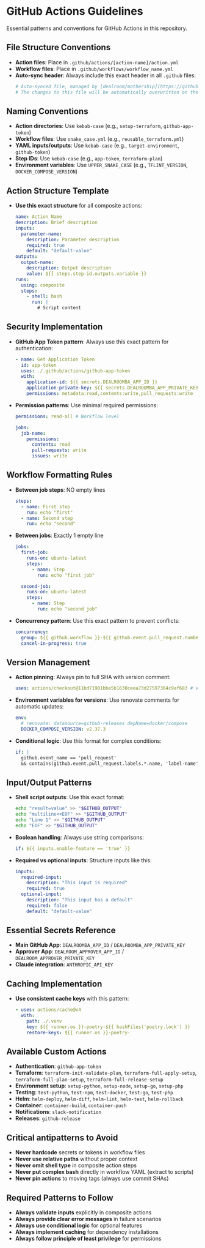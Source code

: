 # GitHub Actions Guidelines

Essential patterns and conventions for GitHub Actions in this repository.

## File Structure Conventions

- **Action files**: Place in `.github/actions/[action-name]/action.yml`
- **Workflow files**: Place in `.github/workflows/workflow_name.yml`
- **Auto-sync header**: Always include this exact header in all `.github` files:
  ```yaml
  # Auto-synced file, managed by [dealroom/mothership](https://github.com/dealroom/mothership)
  # The changes to this file will be automatically overwritten on the next sync. Do not edit by hand!
  ```

## Naming Conventions

- **Action directories**: Use `kebab-case` (e.g., `setup-terraform`, `github-app-token`)
- **Workflow files**: Use `snake_case.yml` (e.g., `reusable_terraform.yml`)
- **YAML inputs/outputs**: Use `kebab-case` (e.g., `target-environment`, `github-token`)
- **Step IDs**: Use `kebab-case` (e.g., `app-token`, `terraform-plan`)
- **Environment variables**: Use `UPPER_SNAKE_CASE` (e.g., `TFLINT_VERSION`, `DOCKER_COMPOSE_VERSION`)

## Action Structure Template

- **Use this exact structure** for all composite actions:
  ```yaml
  name: Action Name
  description: Brief description
  inputs:
    parameter-name:
      description: Parameter description
      required: true
      default: "default-value"
  outputs:
    output-name:
      description: Output description
      value: ${{ steps.step-id.outputs.variable }}
  runs:
    using: composite
    steps:
      - shell: bash
        run: |
          # Script content
  ```

## Security Implementation

- **GitHub App Token pattern**: Always use this exact pattern for authentication:

  ```yaml
  - name: Get Application Token
    id: app-token
    uses: ./.github/actions/github-app-token
    with:
      application-id: ${{ secrets.DEALROOMBA_APP_ID }}
      application-private-key: ${{ secrets.DEALROOMBA_APP_PRIVATE_KEY }}
      permissions: metadata:read,contents:write,pull_requests:write
  ```

- **Permission patterns**: Use minimal required permissions:

  ```yaml
  permissions: read-all # Workflow level

  jobs:
    job-name:
      permissions:
        contents: read
        pull-requests: write
        issues: write
  ```

## Workflow Formatting Rules

- **Between job steps**: NO empty lines

  ```yaml
  steps:
    - name: First step
      run: echo "first"
    - name: Second step
      run: echo "second"
  ```

- **Between jobs**: Exactly 1 empty line

  ```yaml
  jobs:
    first-job:
      runs-on: ubuntu-latest
      steps:
        - name: Step
          run: echo "first job"

    second-job:
      runs-on: ubuntu-latest
      steps:
        - name: Step
          run: echo "second job"
  ```

- **Concurrency pattern**: Use this exact pattern to prevent conflicts:
  ```yaml
  concurrency:
    group: ${{ github.workflow }}-${{ github.event.pull_request.number || github.ref }}
    cancel-in-progress: true
  ```

## Version Management

- **Action pinning**: Always pin to full SHA with version comment:

  ```yaml
  uses: actions/checkout@11bd71901bbe5b1630ceea73d27597364c9af683 # v4.2.2
  ```

- **Environment variables for versions**: Use renovate comments for automatic updates:

  ```yaml
  env:
    # renovate: datasource=github-releases depName=docker/compose
    DOCKER_COMPOSE_VERSION: v2.37.3
  ```

- **Conditional logic**: Use this format for complex conditions:
  ```yaml
  if: |
    github.event_name == 'pull_request'
    && contains(github.event.pull_request.labels.*.name, 'label-name')
  ```

## Input/Output Patterns

- **Shell script outputs**: Use this exact format:

  ```bash
  echo "result=value" >> "$GITHUB_OUTPUT"
  echo "multiline<<EOF" >> "$GITHUB_OUTPUT"
  echo "Line 1" >> "$GITHUB_OUTPUT"
  echo "EOF" >> "$GITHUB_OUTPUT"
  ```

- **Boolean handling**: Always use string comparisons:

  ```yaml
  if: ${{ inputs.enable-feature == 'true' }}
  ```

- **Required vs optional inputs**: Structure inputs like this:
  ```yaml
  inputs:
    required-input:
      description: "This input is required"
      required: true
    optional-input:
      description: "This input has a default"
      required: false
      default: "default-value"
  ```

## Essential Secrets Reference

- **Main GitHub App**: `DEALROOMBA_APP_ID` / `DEALROOMBA_APP_PRIVATE_KEY`
- **Approver App**: `DEALROOM_APPROVER_APP_ID` / `DEALROOM_APPROVER_PRIVATE_KEY`
- **Claude integration**: `ANTHROPIC_API_KEY`

## Caching Implementation

- **Use consistent cache keys** with this pattern:
  ```yaml
  - uses: actions/cache@v4
    with:
      path: ./.venv
      key: ${{ runner.os }}-poetry-${{ hashFiles('poetry.lock') }}
      restore-keys: ${{ runner.os }}-poetry-
  ```

## Available Custom Actions

- **Authentication**: `github-app-token`
- **Terraform**: `terraform-init-validate-plan`, `terraform-full-apply-setup`, `terraform-full-plan-setup`, `terraform-full-release-setup`
- **Environment setup**: `setup-python`, `setup-node`, `setup-go`, `setup-php`
- **Testing**: `test-python`, `test-npm`, `test-docker`, `test-go`, `test-php`
- **Helm**: `helm-deploy`, `helm-diff`, `helm-lint`, `helm-test`, `helm-rollback`
- **Container**: `container-build`, `container-push`
- **Notifications**: `slack-notification`
- **Releases**: `github-release`

## Critical antipatterns to Avoid

- **Never hardcode** secrets or tokens in workflow files
- **Never use relative paths** without proper context
- **Never omit shell type** in composite action steps
- **Never put complex bash** directly in workflow YAML (extract to scripts)
- **Never pin actions** to moving tags (always use commit SHAs)

## Required Patterns to Follow

- **Always validate inputs** explicitly in composite actions
- **Always provide clear error messages** in failure scenarios
- **Always use conditional logic** for optional features
- **Always implement caching** for dependency installations
- **Always follow principle of least privilege** for permissions
